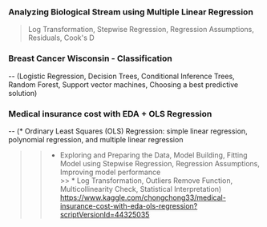 ### Analyzing Biological Stream using Multiple Linear Regression 
> Log Transformation, Stepwise Regression, Regression Assumptions, Residuals, Cook's D

### Breast Cancer Wisconsin - Classification
  --  (Logistic Regression, Decision Trees, Conditional Inference Trees, Random Forest, Support vector machines, Choosing a best predictive solution)

### Medical insurance cost with EDA + OLS Regression   
  -- (* Ordinary Least Squares (OLS) Regression: simple linear regression, polynomial regression, and multiple linear regression<br>
  >> * Exploring and Preparing the Data, Model Building, Fitting Model using Stepwise Regression, Regression Assumptions, Improving model performance
  <br> >> * Log Transformation, Outliers Remove Function, Multicollinearity Check, Statistical Interpretation)
https://www.kaggle.com/chongchong33/medical-insurance-cost-with-eda-ols-regression?scriptVersionId=44325035
